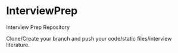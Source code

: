 # InterviewPrep
Interview Prep Repository

Clone/Create your branch and push your code/static files/interview literature.
